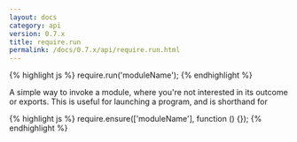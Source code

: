 ```yaml
---
layout: docs
category: api
version: 0.7.x
title: require.run
permalink: /docs/0.7.x/api/require.run.html
---
```


{% highlight js %}
require.run('moduleName');
{% endhighlight %}

A simple way to invoke a module, where you're not interested in its outcome or exports. This is useful for launching a program, and is shorthand for

{% highlight js %}
require.ensure(['moduleName'], function () {});
{% endhighlight %}